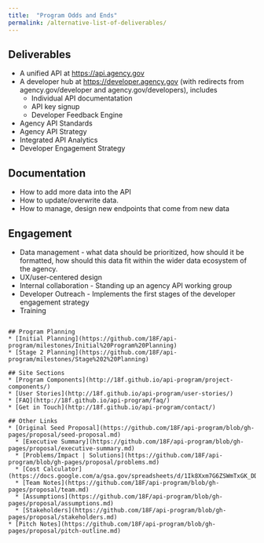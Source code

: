 ```yaml
---
title:  "Program Odds and Ends"
permalink: /alternative-list-of-deliverables/
---
```



## Deliverables 
* A unified API at https://api.agency.gov 
* A developer hub at https://developer.agency.gov (with redirects from agency.gov/developer and agency.gov/developers), includes
  * Individual API documentatation 
  * API key signup
  * Developer Feedback Engine
* Agency API Standards
* Agency API Strategy
* Integrated API Analytics 
* Developer Engagement Strategy


## Documentation
  * How to add more data into the API
  * How to update/overwrite data.  
  * How to manage, design new endpoints that come from new data
 

## Engagement 
  * Data management - what data should be prioritized, how should it be formatted, how should this data fit within the wider data ecosystem of the agency.  
  * UX/user-centered design 
  * Internal collaboration - Standing up an agency API working group 
* Developer Outreach - Implements the first stages of the developer engagement strategy
* Training 

~~~~~~~~~~~~~~~~~~~

## Program Planning
* [Initial Planning](https://github.com/18F/api-program/milestones/Initial%20Program%20Planning)
* [Stage 2 Planning](https://github.com/18F/api-program/milestones/Stage%202%20Planning)

## Site Sections
* [Program Components](http://18f.github.io/api-program/project-components/)
* [User Stories](http://18f.github.io/api-program/user-stories/)
* [FAQ](http://18f.github.io/api-program/faq/)
* [Get in Touch](http://18f.github.io/api-program/contact/)

## Other Links
* [Original Seed Proposal](https://github.com/18F/api-program/blob/gh-pages/proposal/seed-proposal.md)
  * [Executive Summary](https://github.com/18F/api-program/blob/gh-pages/proposal/executive-summary.md)
  * [Problems/Impact | Solutions](https://github.com/18F/api-program/blob/gh-pages/proposal/problems.md)
  * [Cost Calculator](https://docs.google.com/a/gsa.gov/spreadsheets/d/1Ik8Xxm7G6ZSWmTxGK_DD_ghFCOl1iBZZAtvEEmYWyxI/edit#gid=0)
  * [Team Notes](https://github.com/18F/api-program/blob/gh-pages/proposal/team.md)
  * [Assumptions](https://github.com/18F/api-program/blob/gh-pages/proposal/assumptions.md)
  * [Stakeholders](https://github.com/18F/api-program/blob/gh-pages/proposal/stakeholders.md)  
* [Pitch Notes](https://github.com/18F/api-program/blob/gh-pages/proposal/pitch-outline.md)


